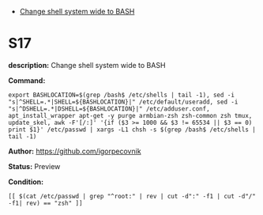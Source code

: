 - [Change shell system wide to BASH](#s17)

# S17

**description:** Change shell system wide to BASH

**Command:** 
~~~
export BASHLOCATION=$(grep /bash$ /etc/shells | tail -1), sed -i "s|^SHELL=.*|SHELL=${BASHLOCATION}|" /etc/default/useradd, sed -i "s|^DSHELL=.*|DSHELL=${BASHLOCATION}|" /etc/adduser.conf, apt_install_wrapper apt-get -y purge armbian-zsh zsh-common zsh tmux, update_skel, awk -F'[/:]' '{if ($3 >= 1000 && $3 != 65534 || $3 == 0) print $1}' /etc/passwd | xargs -L1 chsh -s $(grep /bash$ /etc/shells | tail -1)
~~~

**Author:** https://github.com/igorpecovnik

**Status:** Preview

**Condition:**
~~~
[[ $(cat /etc/passwd | grep "^root:" | rev | cut -d":" -f1 | cut -d"/" -f1| rev) == "zsh" ]]
~~~

